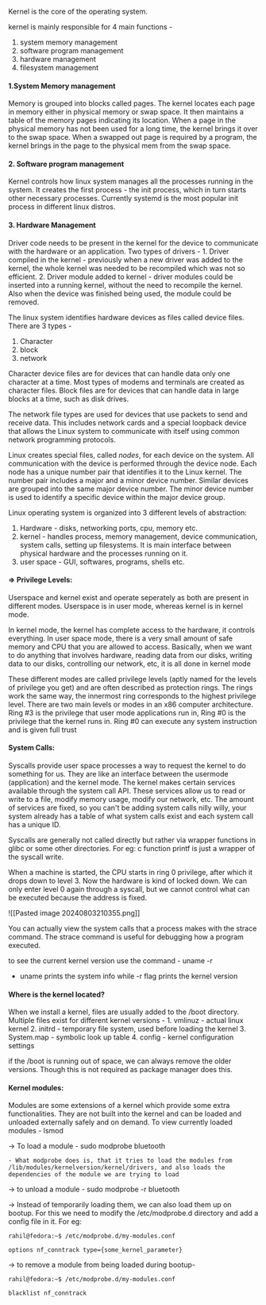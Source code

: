 
Kernel is the core of the operating system.

kernel is mainly responsible for 4 main functions - 
1. system memory management
2. software program management
3. hardware management
4. filesystem management


<h4>1.System Memory management </h4>

Memory is grouped into blocks called pages. The kernel locates each page in memory either in physical memory or swap space. It then maintains a table of the memory pages indicating its location. When a page in the physical memory has not been used for a long time, the kernel brings it over to the swap space. When a swapped out page is required by a program, the kernel brings in the page to the physical mem from the swap space. 

<h4>2. Software program management </h4>
Kernel controls how linux system manages all the processes running in the system. It creates the first process - the init process, which in turn starts other necessary processes. Currently systemd is the most popular init process in different linux distros. 

<h4>3. Hardware Management </h3>
Driver code needs to be present in the kernel for the device to communicate with the hardware or an application. Two types of drivers - 
1. Driver compiled in the kernel - previously when a new driver was added to the kernel, the whole kernel was needed to be recompiled which was not so efficient. 
2. Driver module added to kernel - driver modules could be inserted into a running kernel, without the need to recompile the kernel. Also when the device was finished being used, the module could be removed.

The linux system identifies hardware devices as files called device files. There are 3 types - 
1. Character
2. block
3. network 

Character device files are for devices that can handle data only one character at a time. Most types of modems and terminals are created as character files. Block files are for devices that can handle data in large blocks at a time, such as disk drives.

The network file types are used for devices that use packets to send and receive data. This includes network cards and a special loopback device that allows the Linux system to communicate with itself using common network programming protocols.

Linux creates special files, called _nodes_, for each device on the system. All communication with the device is performed through the device node. Each node has a unique number pair that identifies it to the Linux kernel. The number pair includes a major and a minor device number. Similar devices are grouped into the same major device number. The minor device number is used to identify a specific device within the major device group.


Linux operating system is organized into 3 different levels of abstraction: 

1. Hardware - disks, networking ports, cpu, memory etc. 
2. kernel - handles process, memory management, device communication, system calls, setting up filesystems. It is main interface between physical hardware and the processes running on it. 
3. user space - GUI, softwares, programs, shells etc.


<h4>=> Privilege Levels: </h4>
Userspace and kernel exist and operate seperately as both are present in different modes. Userspace is in user mode, whereas kernel is in kernel mode. 

In kernel mode, the kernel has complete access to the hardware, it controls everything. In user space mode, there is a very small amount of safe memory and CPU that you are allowed to access. Basically, when we want to do anything that involves hardware, reading data from our disks, writing data to our disks, controlling our network, etc, it is all done in kernel mode

These different modes are called privilege levels (aptly named for the levels of privilege you get) and are often described as protection rings. The rings work the same way, the innermost ring corresponds to the highest privilege level. There are two main levels or modes in an x86 computer architecture. Ring #3 is the privilege that user mode applications run in, Ring #0 is the privilege that the kernel runs in. Ring #0 can execute any system instruction and is given full trust

 
<h4> System Calls:</h5>
Syscalls provide user space processes a way to request the kernel to do something for us. They are like an interface between the usermode (application) and the kernel mode. The kernel makes certain services available through the system call API. These services allow us to read or write to a file, modify memory usage, modify our network, etc. The amount of services are fixed, so you can't be adding system calls nilly willy, your system already has a table of what system calls exist and each system call has a unique ID.

Syscalls are generally not called directly but rather via wrapper functions in glibc or some other directories.  For eg: c function printf is just a wrapper of the syscall write.


When a machine is started, the CPU starts in ring 0 privilege, after which it drops down to level 3. Now the hardware is kind of locked down. We can only enter level 0 again through a syscall, but we cannot control what can be executed because the address is fixed. 

![[Pasted image 20240803210355.png]]


You can actually view the system calls that a process makes with the strace command. The strace command is useful for debugging how a program executed.



to see the current kernel version use the command - 
	uname -r

- uname prints the system info while -r flag prints the kernel version


<h4>Where is the kernel located? </h4>
When we install a kernel, files are usually added to the /boot directory. Multiple files exist for different kernel versions - 
	1. vmlinuz - actual linux kernel 
	2. initrd - temporary file system, used before loading the kernel
	3. System.map - symbolic look up table
	4. config - kernel configuration settings

if the /boot is running out of space, we can always remove the older versions. Though this is not required as package manager does this. 


<h4>Kernel modules: </h4>
Modules are some extensions of a kernel which provide some extra functionalities. They are not built into the kernel and can be loaded and unloaded externally safely and on demand. To view currently loaded modules - 
	lsmod

-> To load a module - 
	sudo modprobe bluetooth

	- What modprobe does is, that it tries to load the modules from /lib/modules/kernelversion/kernel/drivers, and also loads the dependencies of the module we are trying to load

-> to unload a module - 
	sudo modprobe -r bluetooth

-> Instead of temporarily loading them, we can also load them up on bootup. For this we need to modify the /etc/modprobe.d directory and add  a config file in it. For eg: 


	rahil@fedora:~$ /etc/modprobe.d/my-modules.conf
	
	options nf_conntrack type={some_kernel_parameter}

-> to remove a module from being loaded during bootup- 

	rahil@fedora:~$ /etc/modprobe.d/my-modules.conf
	
	blacklist nf_conntrack


	